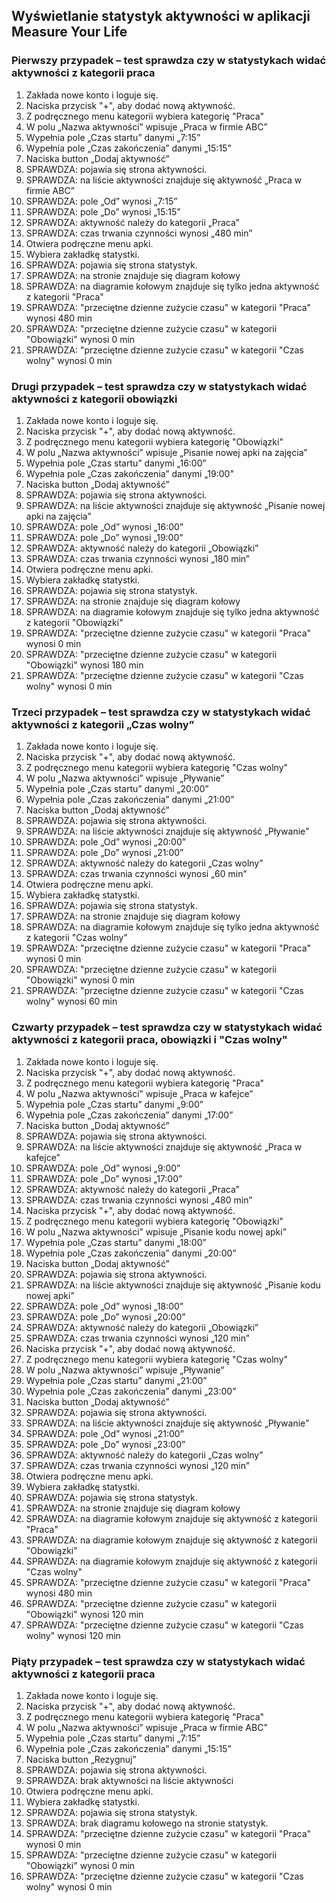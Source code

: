 ## Wyświetlanie statystyk aktywności w aplikacji Measure Your Life

### Pierwszy przypadek – test sprawdza czy w statystykach widać aktywności z kategorii praca
1. Zakłada nowe konto i loguje się.
1. Naciska przycisk "+", aby dodać nową aktywność.
1. Z podręcznego menu kategorii wybiera kategorię "Praca"
1. W polu „Nazwa aktywności” wpisuje „Praca w firmie ABC”
1. Wypełnia pole „Czas startu” danymi „7:15”
1. Wypełnia pole „Czas zakończenia” danymi „15:15”
1. Naciska button „Dodaj aktywność”
1. SPRAWDZA: pojawia się strona aktywności.
1. SPRAWDZA: na liście aktywności znajduje się aktywność „Praca w firmie ABC”
1. SPRAWDZA: pole „Od” wynosi „7:15”
1. SPRAWDZA: pole „Do” wynosi „15:15”
1. SPRAWDZA: aktywność należy do kategorii „Praca”
1. SPRAWDZA: czas trwania czynności wynosi „480 min”
1. Otwiera podręczne menu apki.
1. Wybiera zakładkę statystki.
1. SPRAWDZA: pojawia się strona statystyk.
1. SPRAWDZA: na stronie znajduje się diagram kołowy
1. SPRAWDZA: na diagramie kołowym znajduje się tylko jedna aktywność z kategorii "Praca"
1. SPRAWDZA: "przeciętne dzienne zużycie czasu" w kategorii "Praca" wynosi 480 min
1. SPRAWDZA: "przeciętne dzienne zużycie czasu" w kategorii "Obowiązki" wynosi 0 min
1. SPRAWDZA: "przeciętne dzienne zużycie czasu" w kategorii "Czas wolny" wynosi 0 min

### Drugi przypadek – test sprawdza czy w statystykach widać aktywności z kategorii obowiązki
1. Zakłada nowe konto i loguje się.
1. Naciska przycisk "+", aby dodać nową aktywność.
1. Z podręcznego menu kategorii wybiera kategorię "Obowiązki"
1. W polu „Nazwa aktywności” wpisuje „Pisanie nowej apki na zajęcia”
1. Wypełnia pole „Czas startu” danymi „16:00”
1. Wypełnia pole „Czas zakończenia” danymi „19:00”
1. Naciska button „Dodaj aktywność”
1. SPRAWDZA: pojawia się strona aktywności.
1. SPRAWDZA: na liście aktywności znajduje się aktywność „Pisanie nowej apki na zajęcia”
1. SPRAWDZA: pole „Od” wynosi „16:00”
1. SPRAWDZA: pole „Do” wynosi „19:00”
1. SPRAWDZA: aktywność należy do kategorii „Obowiązki”
1. SPRAWDZA: czas trwania czynności wynosi „180 min”
1. Otwiera podręczne menu apki.
1. Wybiera zakładkę statystki.
1. SPRAWDZA: pojawia się strona statystyk.
1. SPRAWDZA: na stronie znajduje się diagram kołowy
1. SPRAWDZA: na diagramie kołowym znajduje się tylko jedna aktywność z kategorii "Obowiązki"
1. SPRAWDZA: "przeciętne dzienne zużycie czasu" w kategorii "Praca" wynosi 0 min
1. SPRAWDZA: "przeciętne dzienne zużycie czasu" w kategorii "Obowiązki" wynosi 180 min
1. SPRAWDZA: "przeciętne dzienne zużycie czasu" w kategorii "Czas wolny" wynosi 0 min

### Trzeci przypadek – test sprawdza czy w statystykach widać aktywności z kategorii „Czas wolny”
1. Zakłada nowe konto i loguje się.
1. Naciska przycisk "+", aby dodać nową aktywność.
1. Z podręcznego menu kategorii wybiera kategorię "Czas wolny"
1. W polu „Nazwa aktywności” wpisuje „Pływanie”
1. Wypełnia pole „Czas startu” danymi „20:00”
1. Wypełnia pole „Czas zakończenia” danymi „21:00”
1. Naciska button „Dodaj aktywność”
1. SPRAWDZA: pojawia się strona aktywności.
1. SPRAWDZA: na liście aktywności znajduje się aktywność „Pływanie”
1. SPRAWDZA: pole „Od” wynosi „20:00”
1. SPRAWDZA: pole „Do” wynosi „21:00”
1. SPRAWDZA: aktywność należy do kategorii „Czas wolny”
1. SPRAWDZA: czas trwania czynności wynosi „60 min”
1. Otwiera podręczne menu apki.
1. Wybiera zakładkę statystki.
1. SPRAWDZA: pojawia się strona statystyk.
1. SPRAWDZA: na stronie znajduje się diagram kołowy
1. SPRAWDZA: na diagramie kołowym znajduje się tylko jedna aktywność z kategorii "Czas wolny"
1. SPRAWDZA: "przeciętne dzienne zużycie czasu" w kategorii "Praca" wynosi 0 min
1. SPRAWDZA: "przeciętne dzienne zużycie czasu" w kategorii "Obowiązki" wynosi 0 min
1. SPRAWDZA: "przeciętne dzienne zużycie czasu" w kategorii "Czas wolny" wynosi 60 min

### Czwarty przypadek – test sprawdza czy w statystykach widać aktywności z kategorii praca, obowiązki i "Czas wolny"
1. Zakłada nowe konto i loguje się.
1. Naciska przycisk "+", aby dodać nową aktywność.
1. Z podręcznego menu kategorii wybiera kategorię "Praca"
1. W polu „Nazwa aktywności” wpisuje „Praca w kafejce”
1. Wypełnia pole „Czas startu” danymi „9:00”
1. Wypełnia pole „Czas zakończenia” danymi „17:00”
1. Naciska button „Dodaj aktywność”
1. SPRAWDZA: pojawia się strona aktywności.
1. SPRAWDZA: na liście aktywności znajduje się aktywność „Praca w kafejce”
1. SPRAWDZA: pole „Od” wynosi „9:00”
1. SPRAWDZA: pole „Do” wynosi „17:00”
1. SPRAWDZA: aktywność należy do kategorii „Praca”
1. SPRAWDZA: czas trwania czynności wynosi „480 min”
1. Naciska przycisk "+", aby dodać nową aktywność.
1. Z podręcznego menu kategorii wybiera kategorię "Obowiązki"
1. W polu „Nazwa aktywności” wpisuje „Pisanie kodu nowej apki”
1. Wypełnia pole „Czas startu” danymi „18:00”
1. Wypełnia pole „Czas zakończenia” danymi „20:00”
1. Naciska button „Dodaj aktywność”
1. SPRAWDZA: pojawia się strona aktywności.
1. SPRAWDZA: na liście aktywności znajduje się aktywność „Pisanie kodu nowej apki”
1. SPRAWDZA: pole „Od” wynosi „18:00”
1. SPRAWDZA: pole „Do” wynosi „20:00”
1. SPRAWDZA: aktywność należy do kategorii „Obowiązki”
1. SPRAWDZA: czas trwania czynności wynosi „120 min”
1. Naciska przycisk "+", aby dodać nową aktywność.
1. Z podręcznego menu kategorii wybiera kategorię "Czas wolny"
1. W polu „Nazwa aktywności” wpisuje „Pływanie”
1. Wypełnia pole „Czas startu” danymi „21:00”
1. Wypełnia pole „Czas zakończenia” danymi „23:00”
1. Naciska button „Dodaj aktywność”
1. SPRAWDZA: pojawia się strona aktywności.
1. SPRAWDZA: na liście aktywności znajduje się aktywność „Pływanie”
1. SPRAWDZA: pole „Od” wynosi „21:00”
1. SPRAWDZA: pole „Do” wynosi „23:00”
1. SPRAWDZA: aktywność należy do kategorii „Czas wolny”
1. SPRAWDZA: czas trwania czynności wynosi „120 min”
1. Otwiera podręczne menu apki.
1. Wybiera zakładkę statystki.
1. SPRAWDZA: pojawia się strona statystyk.
1. SPRAWDZA: na stronie znajduje się diagram kołowy
1. SPRAWDZA: na diagramie kołowym znajduje się aktywność z kategorii "Praca"
1. SPRAWDZA: na diagramie kołowym znajduje się aktywność z kategorii "Obowiązki"
1. SPRAWDZA: na diagramie kołowym znajduje się aktywność z kategorii "Czas wolny"
1. SPRAWDZA: "przeciętne dzienne zużycie czasu" w kategorii "Praca" wynosi 480 min
1. SPRAWDZA: "przeciętne dzienne zużycie czasu" w kategorii "Obowiązki" wynosi 120 min
1. SPRAWDZA: "przeciętne dzienne zużycie czasu" w kategorii "Czas wolny" wynosi 120 min

### Piąty przypadek – test sprawdza czy w statystykach widać aktywności z kategorii praca
1. Zakłada nowe konto i loguje się.
1. Naciska przycisk "+", aby dodać nową aktywność.
1. Z podręcznego menu kategorii wybiera kategorię "Praca"
1. W polu „Nazwa aktywności” wpisuje „Praca w firmie ABC”
1. Wypełnia pole „Czas startu” danymi „7:15”
1. Wypełnia pole „Czas zakończenia” danymi „15:15”
1. Naciska button „Rezygnuj”
1. SPRAWDZA: pojawia się strona aktywności.
1. SPRAWDZA: brak aktywności na liście aktywności
1. Otwiera podręczne menu apki.
1. Wybiera zakładkę statystki.
1. SPRAWDZA: pojawia się strona statystyk.
1. SPRAWDZA: brak diagramu kołowego na stronie statystyk.
1. SPRAWDZA: "przeciętne dzienne zużycie czasu" w kategorii "Praca" wynosi 0 min
1. SPRAWDZA: "przeciętne dzienne zużycie czasu" w kategorii "Obowiązki" wynosi 0 min
1. SPRAWDZA: "przeciętne dzienne zużycie czasu" w kategorii "Czas wolny" wynosi 0 min